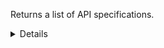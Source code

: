 Returns a list of API specifications.

<details>
<summary>Details</summary>

## Sort expressions

The following table lists the field names and directions you can use in a sort expression.

| Field               | Type        | Direction | Example                         |
|---------------------|-------------|-----------|---------------------------------|
| `id`                | `uuid`      | `asc`     | `?sort=asc(id)`                 |
|                     |             | `desc`    | `?sort=desc(id)`                |
| `name`              | `string`    | `asc`     | `?sort=asc(name)`               |
|                     |             | `desc`    | `?sort=desc(name)`              |
| `createTime`        | `date-time` | `asc`     | `?sort=asc(createTime)`         |
|                     |             | `desc`    | `?sort=desc(createTime)`        |
| `updateTime`        | `date-time` | `asc`     | `?sort=asc(updateTime)`         |
|                     |             | `desc`    | `?sort=desc(updateTime)`        |

### Default sort expression

If the `sort` parameter is omitted, the default sort expression is used:

```
?sort=desc(createTime)
```

This causes results to be sorted by `createTime` in descending order (from most recent to oldest).

## Filter expressions

The following table lists the field names and operators you can use in a filter expression.

| Field                                                                   | Type                    | Operator | Example                                                                                                                          |
|-------------------------------------------------------------------------|-------------------------|----------|----------------------------------------------------------------------------------------------------------------------------------|
| `id`                                                                    | `uuid`                  | `eq`     | `?filter=eq(id,"533d3fe3-bccc-405a-9904-4f516e892856")`                                                                          |
|                                                                         |                         | `neq`    | `?filter=neq(id,"533d3fe3-bccc-405a-9904-4f516e892856")`                                                                         |
| `name`                                                                  | `string`                | `eq`     | `?filter=eq(name,"Verzamelen Huisartsgegevens")`                                                                                 |
|                                                                         |                         | `neq`    | `?filter=neq(name,"Verzamelen Huisartsgegevens")`                                                                                |
|                                                                         |                         | `has`    | `?filter=has(name,"Verzamelen")`                                                                                                 |
|                                                                         |                         | `stw`    | `?filter=stw(name,"Verzamelen")`                                                                                                 |
|                                                                         |                         | `enw`    | `?filter=enw(name,"Huisartsgegevens")`                                                                                           |
|                                                                         |                         | `reg`    | `?filter=reg(name,"^[a-zA-Z0-9 ]+$")`                                                                                            |
| `organizationId`                                                        | `uuid`                  | `eq`     | `?filter=eq(organizationId,"533d3fe3-bccc-405a-9904-4f516e892856")`                                                              |
|                                                                         |                         | `neq`    | `?filter=neq(organizationId,"533d3fe3-bccc-405a-9904-4f516e892856")`                                                             |
| `architecturalStyle`                                                    | `ApiArchitecturalStyle` | `eq`     | `?filter=eq(architecturalStyle,"REST")`                                                                                          |
|                                                                         |                         | `neq`    | `?filter=neq(architecturalStyle,"REST")`                                                                                         |
| `mainVersion.communicationStandardVersions.$it.id`                      | `uuid`                  | `eq`     | `?filter=any(mainVersion.communicationStandardVersions,eq($it.id,"533d3fe3-bccc-405a-9904-4f516e892856"))`                       |
|                                                                         |                         | `neq`    | `?filter=all(mainVersion.communicationStandardVersions,neq($it.id,"533d3fe3-bccc-405a-9904-4f516e892856"))`                      |
| `mainVersion.communicationStandardVersions.$it.communicationStandardId` | `uuid`                  | `eq`     | `?filter=any(mainVersion.communicationStandardVersions,eq($it.communicationStandardId,"533d3fe3-bccc-405a-9904-4f516e892856"))`  |
|                                                                         |                         | `neq`    | `?filter=all(mainVersion.communicationStandardVersions,neq($it.communicationStandardId,"533d3fe3-bccc-405a-9904-4f516e892856"))` |
| `mainVersion.trustFrameworkVersions.$it.id`                             | `uuid`                  | `eq`     | `?filter=any(mainVersion.trustFrameworkVersions,eq($it.id,"533d3fe3-bccc-405a-9904-4f516e892856"))`                              |
|                                                                         |                         | `neq`    | `?filter=all(mainVersion.trustFrameworkVersions,neq($it.id,"533d3fe3-bccc-405a-9904-4f516e892856"))`                             |
| `mainVersion.trustFrameworkVersions.$it.trustFrameworkId`               | `uuid`                  | `eq`     | `?filter=any(mainVersion.trustFrameworkVersions,eq($it.trustFrameworkId,"533d3fe3-bccc-405a-9904-4f516e892856"))`                |
|                                                                         |                         | `neq`    | `?filter=all(mainVersion.trustFrameworkVersions,neq($it.trustFrameworkId,"533d3fe3-bccc-405a-9904-4f516e892856"))`               |
| `mainVersion.lastDeclarationOfConformity.requirementsVersion`           | `string`                | `eq`     | `?filter=eq(mainVersion.lastDeclarationOfConformity.requirementsVersion,"1.2.0")`                                                |
|                                                                         |                         | `neq`    | `?filter=neq(mainVersion.lastDeclarationOfConformity.requirementsVersion,"1.2.0")`                                               |
|                                                                         |                         | `has`    | `?filter=has(mainVersion.lastDeclarationOfConformity.requirementsVersion,"1.2")`                                                 |
|                                                                         |                         | `stw`    | `?filter=stw(mainVersion.lastDeclarationOfConformity.requirementsVersion,"1.2")`                                                 |
|                                                                         |                         | `enw`    | `?filter=enw(mainVersion.lastDeclarationOfConformity.requirementsVersion,"2.0")`                                                 |
|                                                                         |                         | `reg`    | `?filter=reg(mainVersion.lastDeclarationOfConformity.requirementsVersion,"^[a-zA-Z0-9 ]+$")`                                     |
| `mainVersion.lastDeclarationOfConformity.rankingLevel`                  | `ApiRankingLevel`       | `eq`     | `?filter=eq(mainVersion.lastDeclarationOfConformity.rankingLevel,"OPEN_API")`                                                    |
|                                                                         |                         | `neq`    | `?filter=neq(mainVersion.lastDeclarationOfConformity.rankingLevel,"OPEN_API")`                                                   |
| `createTime`                                                            | `date-time`             | `eq`     | `?filter=eq(createTime,"2024-03-16T14:15:30.500Z")`                                                                              |
|                                                                         |                         | `neq`    | `?filter=neq(createTime,"2024-03-16T14:15:30.500Z")`                                                                             |
|                                                                         |                         | `gt`     | `?filter=gt(createTime,"2024-03-16T14:15:30.500Z")`                                                                              |
|                                                                         |                         | `gte`    | `?filter=gte(createTime,"2024-03-16T14:15:30.500Z")`                                                                             |
|                                                                         |                         | `lt`     | `?filter=lt(createTime,"2024-03-16T14:15:30.500Z")`                                                                              |
|                                                                         |                         | `lte`    | `?filter=lte(createTime,"2024-03-16T14:15:30.500Z")`                                                                             |
| `updateTime`                                                            | `date-time`             | `eq`     | `?filter=eq(updateTime,"2024-03-16T14:15:30.500Z")`                                                                              |
|                                                                         |                         | `neq`    | `?filter=neq(updateTime,"2024-03-16T14:15:30.500Z")`                                                                             |
|                                                                         |                         | `gt`     | `?filter=gt(updateTime,"2024-03-16T14:15:30.500Z")`                                                                              |
|                                                                         |                         | `gte`    | `?filter=gte(updateTime,"2024-03-16T14:15:30.500Z")`                                                                             |
|                                                                         |                         | `lt`     | `?filter=lt(updateTime,"2024-03-16T14:15:30.500Z")`                                                                              |
|                                                                         |                         | `lte`    | `?filter=lte(updateTime,"2024-03-16T14:15:30.500Z")`                                                                             |

</details>